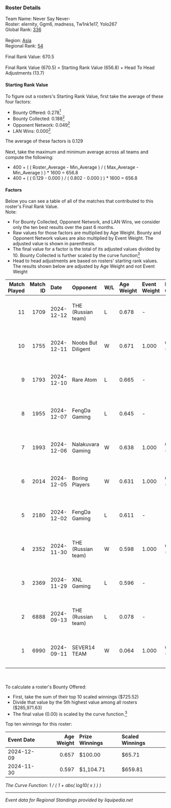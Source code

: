 ### Roster Details<br />
Team Name: Never Say Never-<br />
Roster: elernity, Ggm6, madness, Tw1nk1e17, Yolo267<br />
Global Rank: [336](../../standings_global_2025_02_28.md)<br />
<br />
Region: [Asia]( ../../standings_asia_2025_02_28.md)<br />
Regional Rank: [54]( ../../standings_asia_2025_02_28.md)<br />
<br />
Final Rank Value:  670.5<br />
<br />
Final Rank Value (670.5) = Starting Rank Value (656.8) + Head To Head Adjustments (13.7)<br />

#### Starting Rank Value<br />
To figure out a rosters's Starting Rank Value, first take the average of these four factors:<br />
- Bounty Offered: 0.278[<sup>1</sup>](#table2)
- Bounty Collected: 0.188[<sup>2</sup>](#table1)
- Opponent Network: 0.049[<sup>2</sup>](#table1)
- LAN Wins: 0.000[<sup>2</sup>](#table1)

The average of these factors is 0.129<br />
<br />
Next, take the maximum and minimum average across all teams and compute the following:<br />
- 400 + ( ( Roster_Average - Min_Average ) / ( Max_Average - Min_Average ) ) * 1600 = 656.8
- 400 + ( ( 0.129 - 0.000 ) / ( 0.802 - 0.000 ) ) * 1600 = 656.8


#### Factors<br />
Below you can see a table of all of the matches that contributed to this roster's Final Rank Value.<br />
Note:<br />

- For Bounty Collected, Opponent Network, and LAN Wins, we consider only the ten best results over the past 6 months.
- Raw values for those factors are multiplied by Age Weight. Bounty and Opponent Network values are also multiplied by Event Weight. The adjusted value is shown in parenthesis.
- The final value for a factor is the total of its adjusted values divided by 10. Bounty Collected is further scaled by the curve function[<sup>3</sup>](#curveFunction)
- Head to head adjustments are based on rosters' starting rank values. The results shown below are adjusted by Age Weight and not Event Weight
<span id="table1"></span><br />


| Match Played | Match ID | Date       | Opponent           | W/L | Age Weight | Event Weight | Bounty Collected | Opponent Network | LAN Wins  | H2H Adj. | Roster                                      |
| -: | -: | :- | :- | :- | :- | :- | :- | :- | :- | -: | :- |
|           11 |     1709 | 2024-12-12 | THE (Russian team) | L   | 0.678      | -            | -                | -                | -         |    -4.82 | elernity, Ggm6, madness, Tw1nk1e17, Yolo267 |
|           10 |     1755 | 2024-12-11 | Noobs But Diligent | W   | 0.671      | 1.000        | 0.000 (0.000)    | 0.013 (0.008)    | 0 (0.000) |     5.96 | elernity, Ggm6, madness, Tw1nk1e17, Yolo267 |
|            9 |     1793 | 2024-12-10 | Rare Atom          | L   | 0.665      | -            | -                | -                | -         |    -1.15 | elernity, Ggm6, madness, Tw1nk1e17, Yolo267 |
|            8 |     1955 | 2024-12-07 | FengDa Gaming      | L   | 0.645      | -            | -                | -                | -         |    -4.99 | Frost77, Ggm6, madness, Tw1nk1e17, Yolo267  |
|            7 |     1993 | 2024-12-06 | Nalakuvara Gaming  | W   | 0.638      | 1.000        | 0.000 (0.000)    | 0.154 (0.098)    | 0 (0.000) |    11.06 | Frost77, Ggm6, madness, Tw1nk1e17, Yolo267  |
|            6 |     2014 | 2024-12-05 | Boring Players     | W   | 0.631      | 1.000        | 0.000 (0.000)    | 0.130 (0.082)    | 0 (0.000) |     6.89 | elernity, Ggm6, madness, Tw1nk1e17, Yolo267 |
|            5 |     2180 | 2024-12-02 | FengDa Gaming      | L   | 0.611      | -            | -                | -                | -         |    -4.40 | Frost77, Ggm6, madness, Tw1nk1e17, Yolo267  |
|            4 |     2352 | 2024-11-30 | THE (Russian team) | W   | 0.598      | 1.000        | 0.001 (0.000)    | 0.497 (0.297)    | 0 (0.000) |    15.21 | Frost77, Ggm6, madness, Tw1nk1e17, Yolo267  |
|            3 |     2369 | 2024-11-29 | XNL Gaming         | L   | 0.596      | -            | -                | -                | -         |    -8.66 | kawa1, madness, rin, Tw1nk1e17, Yolo267     |
|            2 |     6888 | 2024-09-13 | THE (Russian team) | L   | 0.078      | -            | -                | -                | -         |    -1.76 | Ggm6, madness, Rainbow, rin, Tw1nk1e17      |
|            1 |     6990 | 2024-09-11 | SEVER14 TEAM       | W   | 0.064      | 1.000        | 0.000 (0.000)    | 0.000 (0.000)    | 0 (0.000) |     0.39 | Ggm6, madness, Rainbow, rin, Tw1nk1e17      |

<br />
<span id="table2"></span><br />
To calculate a roster's Bounty Offered:<br />

- First, take the sum of their top 10 scaled winnings ($725.52)
- Divide that value by the 5th highest value among all rosters ($285,971.63)
- The final value (0.00) is scaled by the curve function.[<sup>3</sup>](#curveFunction)

Top ten winnings for this roster:<br />

| Event Date | Age Weight | Prize Winnings | Scaled Winnings |
| :- | -: | :- | :- |
| 2024-12-09 |      0.657 | $100.00        | $65.71          |
| 2024-11-30 |      0.597 | $1,104.71      | $659.81         |


<span id="curveFunction"></span>_The Curve Function: 1 / ( 1 + abs( log10( x ) ) )_<br />

---
_Event data for Regional Standings provided by liquipedia.net_<br />
